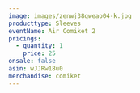```yaml
---
image: images/zenwj38qweao04-k.jpg
producttype: Sleeves
eventName: Air Comiket 2
pricings:
  - quantity: 1
    price: 25
onsale: false
asin: wJJRw18u0
merchandise: comiket
---
```

